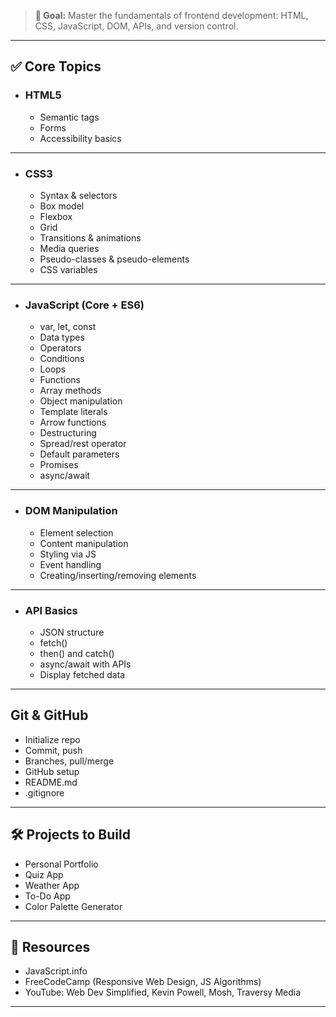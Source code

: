 > **🎯 Goal:** Master the fundamentals of frontend development: HTML, CSS, JavaScript, DOM, APIs, and version control.

---

## ✅ Core Topics

- ###  HTML5
	- Semantic tags
	- Forms
	- Accessibility basics

---

- ### CSS3
	- Syntax & selectors
	- Box model
	- Flexbox
	- Grid
	- Transitions & animations
	- Media queries
	- Pseudo-classes & pseudo-elements
	- CSS variables

---

- ### JavaScript (Core + ES6)
	- var, let, const
	- Data types
	- Operators
	- Conditions
	- Loops
	- Functions
	- Array methods
	- Object manipulation
	- Template literals
	- Arrow functions
	- Destructuring
	- Spread/rest operator
	- Default parameters
	- Promises
	- async/await

---

- ### DOM Manipulation
	- Element selection
	- Content manipulation
	- Styling via JS
	- Event handling
	- Creating/inserting/removing elements

---

- ### API Basics
	- JSON structure
	- fetch()
	- then() and catch()
	- async/await with APIs
	- Display fetched data

---

## Git & GitHub

- Initialize repo    
- Commit, push    
- Branches, pull/merge    
- GitHub setup    
- README.md    
- .gitignore    

---

## 🛠️ Projects to Build

- Personal Portfolio    
- Quiz App    
- Weather App    
- To-Do App    
- Color Palette Generator    

---

## 🧰 Resources

- JavaScript.info    
- FreeCodeCamp (Responsive Web Design, JS Algorithms)    
- YouTube: Web Dev Simplified, Kevin Powell, Mosh, Traversy Media

---